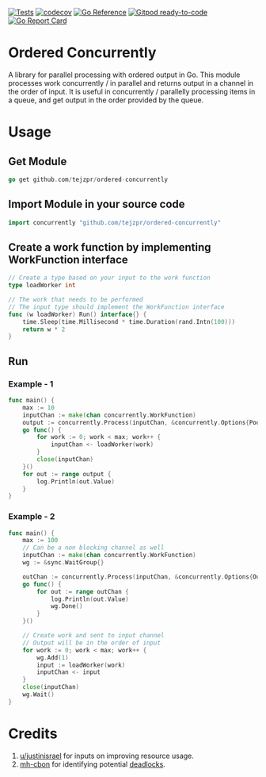 <a href="https://github.com/tejzpr/ordered-concurrently/actions/workflows/tests.yml"><img src="https://github.com/tejzpr/ordered-concurrently/actions/workflows/tests.yml/badge.svg" alt="Tests"/></a>
[![codecov](https://codecov.io/gh/tejzpr/ordered-concurrently/branch/master/graph/badge.svg?token=6WIXWRO3EW)](https://codecov.io/gh/tejzpr/ordered-concurrently)
[![Go Reference](https://pkg.go.dev/badge/github.com/tejzpr/ordered-concurrently.svg)](https://pkg.go.dev/github.com/tejzpr/ordered-concurrently)
[![Gitpod ready-to-code](https://img.shields.io/badge/Gitpod-ready--to--code-blue?logo=gitpod)](https://gitpod.io/#https://github.com/tejzpr/ordered-concurrently)
[![Go Report Card](https://goreportcard.com/badge/github.com/tejzpr/ordered-concurrently)](https://goreportcard.com/report/github.com/tejzpr/ordered-concurrently)

# Ordered Concurrently
A library for parallel processing with ordered output in Go. This module processes work concurrently / in parallel and returns output in a channel in the order of input. It is useful in concurrently / parallelly processing items in a queue, and get output in the order provided by the queue.

# Usage 
## Get Module
```go
go get github.com/tejzpr/ordered-concurrently
```
## Import Module in your source code
```go
import concurrently "github.com/tejzpr/ordered-concurrently" 
```
## Create a work function by implementing WorkFunction interface
```go
// Create a type based on your input to the work function
type loadWorker int

// The work that needs to be performed
// The input type should implement the WorkFunction interface
func (w loadWorker) Run() interface{} {
	time.Sleep(time.Millisecond * time.Duration(rand.Intn(100)))
	return w * 2
}
```
## Run
### Example - 1
```go
func main() {
	max := 10
	inputChan := make(chan concurrently.WorkFunction)
	output := concurrently.Process(inputChan, &concurrently.Options{PoolSize: 10, OutChannelBuffer: 10})
	go func() {
		for work := 0; work < max; work++ {
			inputChan <- loadWorker(work)
		}
		close(inputChan)
	}()
	for out := range output {
		log.Println(out.Value)
	}
}
```
### Example - 2
```go
func main() {
	max := 100
	// Can be a non blocking channel as well
	inputChan := make(chan concurrently.WorkFunction)
	wg := &sync.WaitGroup{}

	outChan := concurrently.Process(inputChan, &concurrently.Options{OutChannelBuffer: 2})
	go func() {
		for out := range outChan {
			log.Println(out.Value)
			wg.Done()
		}
	}()

	// Create work and sent to input channel
	// Output will be in the order of input
	for work := 0; work < max; work++ {
		wg.Add(1)
		input := loadWorker(work)
		inputChan <- input
	}
	close(inputChan)
	wg.Wait()
}
```
# Credits
1.  [u/justinisrael](https://www.reddit.com/user/justinisrael/) for inputs on improving resource usage.
2.  [mh-cbon](https://github.com/mh-cbon) for identifying potential [deadlocks](https://github.com/tejzpr/ordered-concurrently/issues/2).
